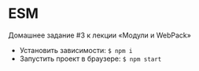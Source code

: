 # ESM
Домашнее задание #3 к лекции «Модули и WebPack»

- Установить зависимости: `$ npm i`
- Запустить проект в браузере: `$ npm start`
